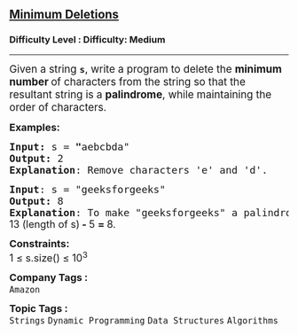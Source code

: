 <h2><a href="https://www.geeksforgeeks.org/problems/minimum-deletitions1648/1?_gl=1*1rmrvub*_up*MQ..*_gs*MQ..&gclid=Cj0KCQjwlrvBBhDnARIsAHEQgOSeFOxpA5u8lRWk9V9tju9CGmNHhPC-xVBRhw-eld_6UE4zRvmPPRUaAuebEALw_wcB&gbraid=0AAAAAC9yBkDxYeXiy6Kgr5C_WnLzxkyQD">Minimum Deletions</a></h2><h3>Difficulty Level : Difficulty: Medium</h3><hr><div class="problems_problem_content__Xm_eO"><p><span style="font-size: 14pt;">Given a string <strong><code data-start="15" data-end="18">s</code></strong>, write a program to delete the <strong>minimum number </strong>of characters from the string so that the resultant string is a <strong>palindrome</strong>, while maintaining the order of characters.</span></p>
<p><span style="font-size: 18px;"><strong>Examples:</strong></span></p>
<pre><span style="font-size: 18px;"><strong>Input: </strong>s<strong> </strong>=<strong> "</strong>aebcbda"
<strong>Output:</strong> 2
<strong>Explanation</strong>: Remove characters 'e' and 'd'.</span></pre>
<pre><span style="font-size: 18px;"><strong>Input</strong>: s = "geeksforgeeks"
<strong>Output:</strong> 8
<strong>Explanation</strong>: To make "geeksforgeeks" a palindrome, the longest palindromic subsequence is "eefee" (length 5). The minimum deletions are:<br><span style="font-family: -apple-system, BlinkMacSystemFont, 'Segoe UI', Roboto, Oxygen, Ubuntu, Cantarell, 'Open Sans', 'Helvetica Neue', sans-serif;">13 (length of s)</span><strong style="font-family: -apple-system, BlinkMacSystemFont, 'Segoe UI', Roboto, Oxygen, Ubuntu, Cantarell, 'Open Sans', 'Helvetica Neue', sans-serif;" data-start="125" data-end="166"> - </strong><span style="font-family: -apple-system, BlinkMacSystemFont, 'Segoe UI', Roboto, Oxygen, Ubuntu, Cantarell, 'Open Sans', 'Helvetica Neue', sans-serif;">5 </span><strong style="font-family: -apple-system, BlinkMacSystemFont, 'Segoe UI', Roboto, Oxygen, Ubuntu, Cantarell, 'Open Sans', 'Helvetica Neue', sans-serif;" data-start="125" data-end="166">= </strong><span style="font-family: -apple-system, BlinkMacSystemFont, 'Segoe UI', Roboto, Oxygen, Ubuntu, Cantarell, 'Open Sans', 'Helvetica Neue', sans-serif;">8.</span></span></pre>
<p><span style="font-size: 18px;"><strong>Constraints:</strong><br>1 ≤ s.size() ≤ 10<sup>3</sup></span></p></div><p><span style=font-size:18px><strong>Company Tags : </strong><br><code>Amazon</code>&nbsp;<br><p><span style=font-size:18px><strong>Topic Tags : </strong><br><code>Strings</code>&nbsp;<code>Dynamic Programming</code>&nbsp;<code>Data Structures</code>&nbsp;<code>Algorithms</code>&nbsp;